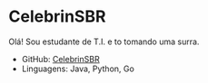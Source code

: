 # CelebrinSBR

Olá! Sou estudante de T.I. e to tomando uma surra.

- GitHub: [CelebrinSBR](https://github.com/CelebrinSBR)
- Linguagens: Java, Python, Go
